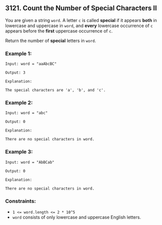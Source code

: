 ## 3121. Count the Number of Special Characters II

You are given a string ```word```. A letter ```c``` is called **special** if it appears **both** in lowercase and uppercase in ```word```, and **every** lowercase occurrence of ```c``` appears before the **first** uppercase occurrence of ```c```.

Return the number of **special** letters in ```word```.

### Example 1:
```
Input: word = "aaAbcBC"

Output: 3

Explanation:

The special characters are 'a', 'b', and 'c'.
```
### Example 2:
```
Input: word = "abc"

Output: 0

Explanation:

There are no special characters in word.
```
### Example 3:
```
Input: word = "AbBCab"

Output: 0

Explanation:

There are no special characters in word.
```

### Constraints:

* ```1 <= word.length <= 2 * 10^5```
* ```word``` consists of only lowercase and uppercase English letters.